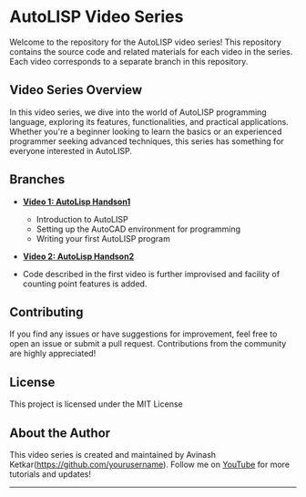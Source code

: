# AutoLISP Video Series

Welcome to the repository for the AutoLISP video series! This repository contains the source code and related materials for each video in the series. Each video corresponds to a separate branch in this repository.

## Video Series Overview

In this video series, we dive into the world of AutoLISP programming language, exploring its features, functionalities, and practical applications. Whether you're a beginner looking to learn the basics or an experienced programmer seeking advanced techniques, this series has something for everyone interested in AutoLISP.

## Branches

- **[Video 1: AutoLisp Handson1](https://github.com/aviket/autolisp-youtube/tree/handson-1)**
  - Introduction to AutoLISP
  - Setting up the AutoCAD environment for programming
  - Writing your first AutoLISP program

 - **[Video 2: AutoLisp Handson2](https://github.com/aviket/autolisp-youtube/tree/handson-2)**
  - Code described in the first video is further improvised and facility of counting point features is added.
  
## Contributing

If you find any issues or have suggestions for improvement, feel free to open an issue or submit a pull request. Contributions from the community are highly appreciated!

## License

This project is licensed under the MIT License 

## About the Author

This video series is created and maintained by Avinash Ketkar(https://github.com/yourusername). Follow me on [YouTube](https://www.youtube.com/yourchannel) for more tutorials and updates!

---


